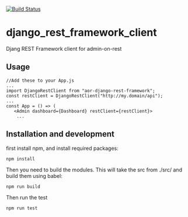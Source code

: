 [![Build Status](https://travis-ci.org/vilkasgroup/django_rest_framework_client.svg?branch=master)](https://travis-ci.org/vilkasgroup/django_rest_framework_client)


# django_rest_framework_client
Djang REST Framework client for admin-on-rest

## Usage
    //Add these to your App.js
    ...
    import DjangoRestClient from "aor-django-rest-framework";
    const restClient = DjangoRestClient("http://my.domain/api");
    ...
    const App = () => (
       <Admin dashboard={Dashboard} restClient={restClient}>
        ...

    


## Installation and development

first install npm, and install required packages:

    npm install


Then you need to build the modules. This will take the src from ./src/ and build them using babel:

    npm run build

Then run the test

    npm run test

